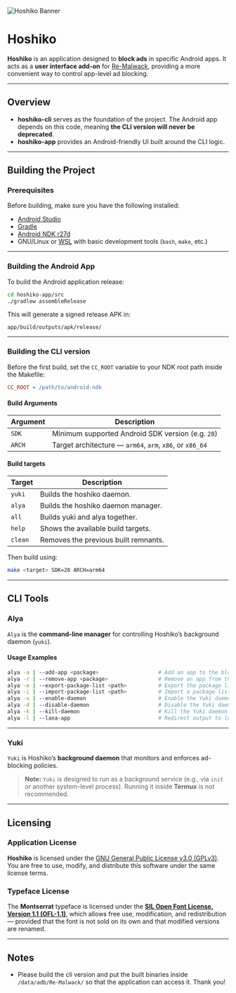 ![Hoshiko Banner](https://github.com/bocchi-the-dev/banners/blob/main/hoshiko.banner.png?raw=true)

# Hoshiko

**Hoshiko** is an application designed to **block ads** in specific Android apps.
It acts as a **user interface add-on** for [Re-Malwack](https://github.com/ZG089/Re-Malwack), providing a more convenient way to control app-level ad blocking.

---

## Overview

* **hoshiko-cli** serves as the foundation of the project.
  The Android app depends on this code, meaning **the CLI version will never be deprecated**.
* **hoshiko-app** provides an Android-friendly UI built around the CLI logic.

---

## Building the Project

### Prerequisites

Before building, make sure you have the following installed:

* [Android Studio](https://developer.android.com/studio)
* [Gradle](https://gradle.org/)
* [Android NDK r27d](https://developer.android.com/ndk/downloads)
* GNU/Linux or [WSL](https://learn.microsoft.com/en-us/windows/wsl/) with basic development tools (`bash`, `make`, etc.)

---

### Building the Android App

To build the Android application release:

```bash
cd hoshiko-app/src
./gradlew assembleRelease
```

This will generate a signed release APK in:

```
app/build/outputs/apk/release/
```

---

### Building the CLI version

Before the first build, set the `CC_ROOT` variable to your NDK root path inside the Makefile:

```makefile
CC_ROOT = /path/to/android-ndk
```
#### Build Arguments
| Argument | Description                                              |
| -------- | -------------------------------------------------------- |
| `SDK`    | Minimum supported Android SDK version (e.g. `28`)        |
| `ARCH`   | Target architecture — `arm64`, `arm`, `x86`, or `x86_64` |

#### Build targets
| Target | Description                                              |
| -------- | -------------------------------------------------------- |
| `yuki`   | Builds the hoshiko daemon. |
| `alya`   | Builds the hoshiko daemon manager. |
| `all`   | Builds yuki and alya together. |
| `help`   | Shows the available build targets. |
| `clean`   | Removes the previous built remnants. |

Then build using:

```bash
make <target> SDK=28 ARCH=arm64
```

---

## CLI Tools

### Alya

`Alya` is the **command-line manager** for controlling Hoshiko’s background daemon (`yuki`).

#### Usage Examples

```bash
alya -a | --add-app <package>                   # Add an app to the blocklist
alya -r | --remove-app <package>                # Remove an app from the blocklist
alya -e | --export-package-list <path>          # Export the package list
alya -i | --import-package-list <path>          # Import a package list
alya -x | --enable-daemon                       # Enable the Yuki daemon
alya -d | --disable-daemon                      # Disable the Yuki daemon
alya -k | --kill-daemon                         # Kill the Yuki daemon
alya -l | --lana-app                            # Redirect output to log files instead of stdout
```

---

### Yuki

`Yuki` is Hoshiko’s **background daemon** that monitors and enforces ad-blocking policies.

> **Note:**
> `Yuki` is designed to run as a background service (e.g., via `init` or another system-level process).
> Running it inside **Termux** is not recommended.

---

## Licensing

### Application License

**Hoshiko** is licensed under the [GNU General Public License v3.0 (GPLv3)](./LICENSE).
You are free to use, modify, and distribute this software under the same license terms.

### Typeface License

The **Montserrat** typeface is licensed under the
**[SIL Open Font License, Version 1.1 (OFL-1.1)](https://openfontlicense.org/)**,
which allows free use, modification, and redistribution — provided that the font is not sold on its own and that modified versions are renamed.

---

## Notes

* Please build the cli version and put the built binaries inside `/data/adb/Re-Malwack/` so that the application can access it. Thank you!